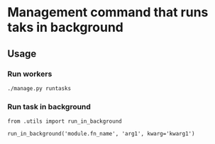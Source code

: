 # Management command that runs taks in background

## Usage

### Run workers
```sh
./manage.py runtasks
```

### Run task in background
```py3
from .utils import run_in_background

run_in_background('module.fn_name', 'arg1', kwarg='kwarg1')
```

